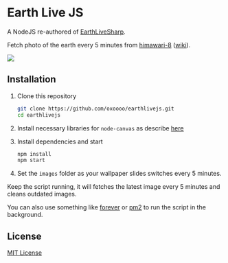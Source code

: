 Earth Live JS
=======

A NodeJS re-authored of [EarthLiveSharp](https://github.com/bitdust/EarthLiveSharp).

Fetch photo of the earth every 5 minutes from [himawari-8](http://himawari8.nict.go.jp/) ([wiki](https://en.wikipedia.org/wiki/Himawari_8)).

![](http://ww4.sinaimg.cn/large/4b263fe4gw1ez0msoaobij218g0wytg2.jpg)

## Installation

1.  Clone this repository

    ```sh
    git clone https://github.com/oxoooo/earthlivejs.git
    cd earthlivejs
    ```

2.  Install necessary libraries for `node-canvas` as describe [here](https://github.com/Automattic/node-canvas#installation)

3.  Install dependencies and start

    ```sh
    npm install
    npm start
    ```

4.  Set the `images` folder as your wallpaper slides switches every 5 minutes.

Keep the script running, it will fetches the latest image every 5 minutes and cleans outdated images.

You can also use something like [forever](https://github.com/foreverjs/forever) or [pm2](http://pm2.keymetrics.io) to run the script in the background.

## License

[MIT License](LICENSE)
